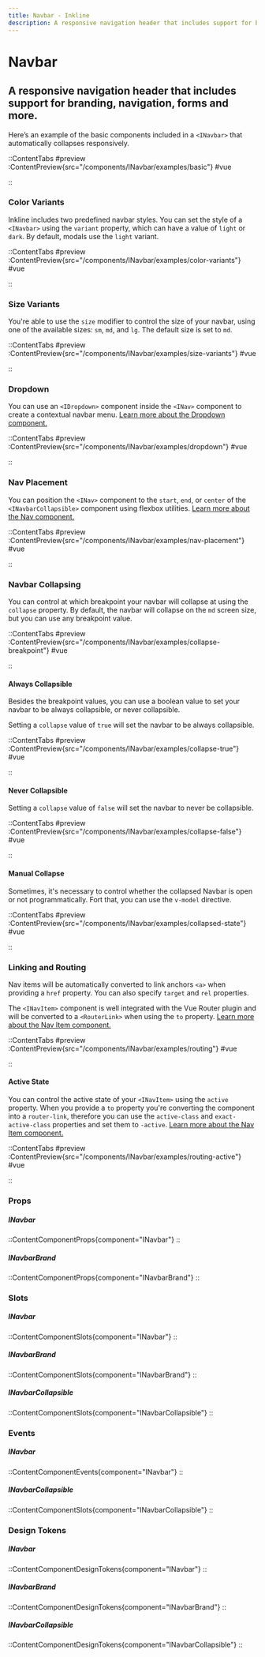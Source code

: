 ```yaml
---
title: Navbar - Inkline
description: A responsive navigation header that includes support for branding, navigation, forms and more.
---
```


# Navbar
## A responsive navigation header that includes support for branding, navigation, forms and more.

Here’s an example of the basic components included in a  `<INavbar>` that automatically collapses responsively.

::ContentTabs
#preview
:ContentPreview{src="/components/INavbar/examples/basic"}
#vue
<!-- Autodocs{src="@inkline/inkline/components/INavbar/examples/basic.raw.vue" lang="vue"} -->
::

### Color Variants
Inkline includes two predefined navbar styles. You can set the style of a `<INavbar>` using the `variant` property, which can have a value of `light` or `dark`. By default, modals use the `light` variant.

::ContentTabs
#preview
:ContentPreview{src="/components/INavbar/examples/color-variants"}
#vue
<!-- Autodocs{src="@inkline/inkline/components/INavbar/examples/color-variants.raw.vue" lang="vue"} -->
::

### Size Variants
You're able to use the `size` modifier to control the size of your navbar, using one of the available sizes: `sm`, `md`, and `lg`. 
The default size is set to `md`.

::ContentTabs
#preview
:ContentPreview{src="/components/INavbar/examples/size-variants"}
#vue
<!-- Autodocs{src="@inkline/inkline/components/INavbar/examples/size-variants.raw.vue" lang="vue"} -->
::

### Dropdown
You can use an `<IDropdown>` component inside the `<INav>` component to create a contextual navbar menu. [Learn more about the Dropdown component.](/docs/components/dropdown)

::ContentTabs
#preview
:ContentPreview{src="/components/INavbar/examples/dropdown"}
#vue
<!-- Autodocs{src="@inkline/inkline/components/INavbar/examples/dropdown.raw.vue" lang="vue"} -->
::

### Nav Placement
You can position the `<INav>` component to the `start`, `end`, or `center` of the `<INavbarCollapsible>` component using flexbox utilities. [Learn more about the Nav component.](/docs/components/nav)

::ContentTabs
#preview
:ContentPreview{src="/components/INavbar/examples/nav-placement"}
#vue
<!-- Autodocs{src="@inkline/inkline/components/INavbar/examples/nav-placement.raw.vue" lang="vue"} -->
::

### Navbar Collapsing
You can control at which breakpoint your navbar will collapse at using the `collapse` property. By default, the navbar will collapse on the `md` screen size, but you can use any breakpoint value.

::ContentTabs
#preview
:ContentPreview{src="/components/INavbar/examples/collapse-breakpoint"}
#vue
<!-- Autodocs{src="@inkline/inkline/components/INavbar/examples/collapse-breakpoint.raw.vue" lang="vue"} -->
::

#### Always Collapsible

Besides the breakpoint values, you can use a boolean value to set your navbar to be always collapsible, or never collapsible.

Setting a `collapse` value of `true` will set the navbar to be always collapsible.

::ContentTabs
#preview
:ContentPreview{src="/components/INavbar/examples/collapse-true"}
#vue
<!-- Autodocs{src="@inkline/inkline/components/INavbar/examples/collapse-true.raw.vue" lang="vue"} -->
::

#### Never Collapsible

Setting a `collapse` value of `false` will set the navbar to never be collapsible.

::ContentTabs
#preview
:ContentPreview{src="/components/INavbar/examples/collapse-false"}
#vue
<!-- Autodocs{src="@inkline/inkline/components/INavbar/examples/collapse-false.raw.vue" lang="vue"} -->
::

#### Manual Collapse
Sometimes, it's necessary to control whether the collapsed Navbar is open or not programmatically. Fort that, you can use the `v-model` directive.

::ContentTabs
#preview
:ContentPreview{src="/components/INavbar/examples/collapsed-state"}
#vue
<!-- Autodocs{src="@inkline/inkline/components/INavbar/examples/collapsed-state.raw.vue" lang="vue"} -->
::

### Linking and Routing
Nav items will be automatically converted to link anchors `<a>` when providing a `href` property. You can also specify `target` and `rel` properties.

The `<INavItem>` component is well integrated with the Vue Router plugin and will be converted to a `<RouterLink>` when using the `to` property. [Learn more about the Nav Item component.](/docs/components/nav)


::ContentTabs
#preview
:ContentPreview{src="/components/INavbar/examples/routing"}
#vue
<!-- Autodocs{src="@inkline/inkline/components/INavbar/examples/routing.raw.vue" lang="vue"} -->
::

#### Active State
You can control the active state of your `<INavItem>` using the `active` property. When you provide a `to` property you're converting the component into a `router-link`, therefore you can use the `active-class` and `exact-active-class` properties and set them to `-active`. [Learn more about the Nav Item component.](/docs/components/nav)

::ContentTabs
#preview
:ContentPreview{src="/components/INavbar/examples/routing-active"}
#vue
<!-- Autodocs{src="@inkline/inkline/components/INavbar/examples/routing-active.raw.vue" lang="vue"} -->
::

### Props
##### INavbar
::ContentComponentProps{component="INavbar"}
::
##### INavbarBrand
::ContentComponentProps{component="INavbarBrand"}
::

### Slots
##### INavbar
::ContentComponentSlots{component="INavbar"}
::
##### INavbarBrand
::ContentComponentSlots{component="INavbarBrand"}
::
##### INavbarCollapsible
::ContentComponentSlots{component="INavbarCollapsible"}
::

### Events
##### INavbar
::ContentComponentEvents{component="INavbar"}
::
##### INavbarCollapsible
::ContentComponentSlots{component="INavbarCollapsible"}
::

### Design Tokens
##### INavbar
::ContentComponentDesignTokens{component="INavbar"}
::
##### INavbarBrand
::ContentComponentDesignTokens{component="INavbarBrand"}
::
##### INavbarCollapsible
::ContentComponentDesignTokens{component="INavbarCollapsible"}
::
